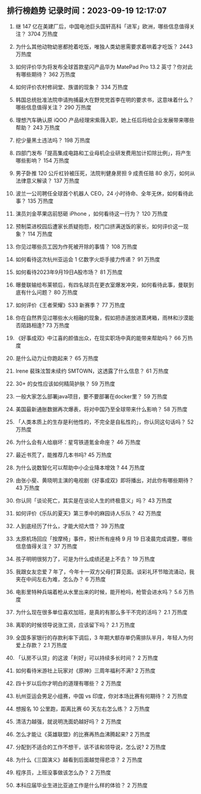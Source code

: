 
## 排行榜趋势 记录时间：2023-09-19 12:17:07
  
  1. 继 147 亿在美建厂后，中国电池巨头国轩高科「进军」欧洲，哪些信息值得关注？ 3704 万热度
    
  2. 为什么其他动物幼崽都抢着吃饭，唯独人类幼崽需要求着哄着才吃饭？ 2443 万热度
    
  3. 如何评价华为将发布全球首款星闪产品华为 MatePad Pro 13.2 英寸？你对此有哪些期待？ 362 万热度
    
  4. 如何评价农村修祠堂、族谱的现象？ 334 万热度
    
  5. 韩国总统批准法院申请拘捕最大在野党党首李在明的要求书，这意味着什么？哪些信息值得关注？ 290 万热度
    
  6. 理想汽车确认原 iQOO 产品经理宋紫薇入职，她上任后将给企业发展带来哪些帮助？ 243 万热度
    
  7. 挖少量黑土违法吗？ 198 万热度
    
  8. 四部门发布「提高集成电路和工业母机企业研发费用加计扣除比例」，将产生哪些影响？ 154 万热度
    
  9. 男子卧推 120 公斤杠铃被压死，法院判健身房担 9 成责任赔 80 余万，如何从法律意义解读？ 137 万热度
    
  10. 波兰一公司聘任全球首个机器人 CEO，24 小时待命、全年无休，如何看待此事？ 135 万热度
    
  11. 演员刘金苹果店前怒砸 iPhone ，如何看待这一行为？ 120 万热度
    
  12. 预制菜进校园后遭家长质疑抱怨，校门口挤满送饭的家长，如何评价这一现象？ 114 万热度
    
  13. 你见过哪些员工因为作死被开除的事情？ 108 万热度
    
  14. 如何看待这次杭州亚运会 1 亿数字火炬手接力传递？ 91 万热度
    
  15. 如何看待2023年9月19日A股市场？ 81 万热度
    
  16. 曝曼联输给布莱顿后，有四名球员在更衣室爆发冲突，如何看待此事，曼联到底有什么问题？ 80 万热度
    
  17. 如何评价《王者荣耀》S33 新赛季？ 77 万热度
    
  18. 你在自然界见过哪些水火相融的现象，假如把赤道放进蒸烤箱，雨林和沙漠能否陌路相逢? 73 万热度
    
  19. 《好事成双》中江喜的颜值出众，在现实职场中真的能带来帮助吗？ 66 万热度
    
  20. 是什么动力让你跑起来？ 65 万热度
    
  21. Irene 裴珠泫暂未续约 SMTOWN，这透露了什么信息？ 61 万热度
    
  22. 30+ 的女性应该如何精简护肤？ 59 万热度
    
  23. 一般大家怎么部署java项目，要不要部署在docker里？ 59 万热度
    
  24. 美国最新通胀数据再次爆表，将对中国乃至全球带来什么影响？ 58 万热度
    
  25. 「人类本质上的生存是利他性的，不完全是自私性的」，你认同这句话吗？ 52 万热度
    
  26. 为什么会有人给崩坏：星穹铁道氪金命座？ 46 万热度
    
  27. 最近书荒了，能推荐几本书吗? 45 万热度
    
  28. 为什么说数智化可以帮助中小企业降本增效 ? 44 万热度
    
  29. 由张小斐、黄晓明主演的电视剧《好事成双》即将播出，对此你有哪些期待？ 43 万热度
    
  30. 你认同「谈论死亡，其实是在谈论人生的终极意义」吗？ 43 万热度
    
  31. 如何评价《乐队的夏天》第三季中的麻园诗人乐队？ 42 万热度
    
  32. 人到底经历了什么，才能大彻大悟？ 39 万热度
    
  33. 太原机场回应「按摩椅」事件，预计所有座椅 9 月 19 日凌晨完成调整，哪些信息值得关注？ 37 万热度
    
  34. 孩子明明很努力了，可是为什么成绩还是上不去？ 19 万热度
    
  35. 我跟女友恋爱 7 年了，今年十一双方父母打算见面。谈彩礼环节暗流涌动，我夹在中间左右为难，怎么办？ 6 万热度
    
  36. 电影里特种兵端着枪从水里出来的时候，能开枪吗，枪管会进水吗？ 5.6 万热度
    
  37. 为什么现在很多单位喜欢加班，是真的有那么多干不完的活吗？ 2.1 万热度
    
  38. 离职的时候领导说涨工资，应该留下吗？ 2.1 万热度
    
  39. 全国多家银行的存款利率下调后，3 年期大额存单仍需排队半月，年轻人为何爱上存款？ 2.1 万热度
    
  40. 「认房不认贷」的这波「利好」可以持续多长时间？ 2 万热度
    
  41. 如何看待米游社上玩家对《原神》三周年福利不满? 2 万热度
    
  42. 四十岁以后你才明白的道理有哪些？ 2 万热度
    
  43. 杭州亚运会男足小组赛，中国 vs 印度，你对本场比赛有何期待？ 2 万热度
    
  44. 想报名 10 公里跑，距离比赛 60 天左右怎么练？ 2 万热度
    
  45. 清洁力越强，就说明洗面奶越好吗？ 2 万热度
    
  46. 怎么才能让《英雄联盟》的比赛再热血沸腾起来? 2 万热度
    
  47. 分配到不适合的工作不想干，该不该和领导说，怎么说? 2 万热度
    
  48. 为什么《三国演义》越看到后面越觉得悲凉？ 2 万热度
    
  49. 程序员，上班没事做该怎么办？ 2 万热度
    
  50. 本科应届毕业生进比亚迪工作是什么样的体验？ 2 万热度
    